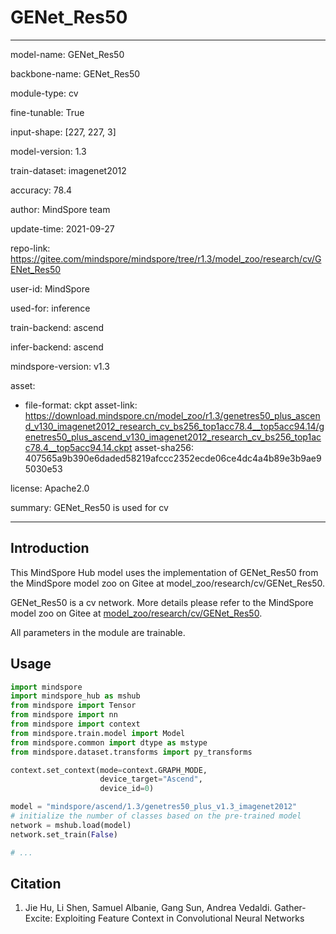 # GENet_Res50

---

model-name: GENet_Res50

backbone-name: GENet_Res50

module-type: cv

fine-tunable: True

input-shape: [227, 227, 3]

model-version: 1.3

train-dataset: imagenet2012

accuracy: 78.4

author: MindSpore team

update-time: 2021-09-27

repo-link: <https://gitee.com/mindspore/mindspore/tree/r1.3/model_zoo/research/cv/GENet_Res50>

user-id: MindSpore

used-for: inference

train-backend: ascend

infer-backend: ascend

mindspore-version: v1.3

asset:

-
    file-format: ckpt
    asset-link: <https://download.mindspore.cn/model_zoo/r1.3/genetres50_plus_ascend_v130_imagenet2012_research_cv_bs256_top1acc78.4__top5acc94.14/genetres50_plus_ascend_v130_imagenet2012_research_cv_bs256_top1acc78.4__top5acc94.14.ckpt>
    asset-sha256: 407565a9b390e6daded58219afccc2352ecde06ce4dc4a4b89e3b9ae95030e53

license: Apache2.0

summary: GENet_Res50 is used for cv

---

## Introduction

This MindSpore Hub model uses the implementation of GENet_Res50 from the MindSpore model zoo on Gitee at model_zoo/research/cv/GENet_Res50.

GENet_Res50 is a cv network. More details please refer to the MindSpore model zoo on Gitee at [model_zoo/research/cv/GENet_Res50](https://gitee.com/mindspore/mindspore/blob/r1.3/model_zoo/research/cv/GENet_Res50/README_CN.md).

All parameters in the module are trainable.

## Usage

```python
import mindspore
import mindspore_hub as mshub
from mindspore import Tensor
from mindspore import nn
from mindspore import context
from mindspore.train.model import Model
from mindspore.common import dtype as mstype
from mindspore.dataset.transforms import py_transforms

context.set_context(mode=context.GRAPH_MODE,
                    device_target="Ascend",
                    device_id=0)

model = "mindspore/ascend/1.3/genetres50_plus_v1.3_imagenet2012"
# initialize the number of classes based on the pre-trained model
network = mshub.load(model)
network.set_train(False)

# ...
```

## Citation

1. Jie Hu, Li Shen, Samuel Albanie, Gang Sun, Andrea Vedaldi. Gather-Excite: Exploiting Feature Context in Convolutional Neural Networks
